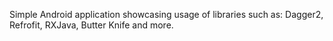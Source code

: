 Simple Android application showcasing usage of libraries such as:
Dagger2, Refrofit, RXJava, Butter Knife and more.

